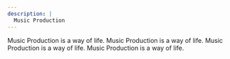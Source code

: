 ```yaml
---
description: |
  Music Production
---
```


Music Production is a way of life. Music Production is a way of life. Music Production is a way of life. Music Production is a way of life. 
